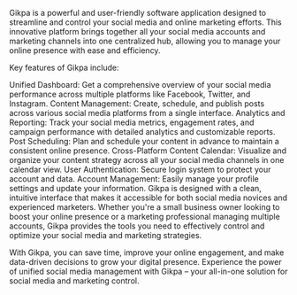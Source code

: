 Gikpa is a powerful and user-friendly software application designed to streamline and control your social media and online marketing efforts. This innovative platform brings together all your social media accounts and marketing channels into one centralized hub, allowing you to manage your online presence with ease and efficiency.

Key features of Gikpa include:

Unified Dashboard: Get a comprehensive overview of your social media performance across multiple platforms like Facebook, Twitter, and Instagram.
Content Management: Create, schedule, and publish posts across various social media platforms from a single interface.
Analytics and Reporting: Track your social media metrics, engagement rates, and campaign performance with detailed analytics and customizable reports.
Post Scheduling: Plan and schedule your content in advance to maintain a consistent online presence.
Cross-Platform Content Calendar: Visualize and organize your content strategy across all your social media channels in one calendar view.
User Authentication: Secure login system to protect your account and data.
Account Management: Easily manage your profile settings and update your information.
Gikpa is designed with a clean, intuitive interface that makes it accessible for both social media novices and experienced marketers. Whether you're a small business owner looking to boost your online presence or a marketing professional managing multiple accounts, Gikpa provides the tools you need to effectively control and optimize your social media and marketing strategies.

With Gikpa, you can save time, improve your online engagement, and make data-driven decisions to grow your digital presence. Experience the power of unified social media management with Gikpa – your all-in-one solution for social media and marketing control.
